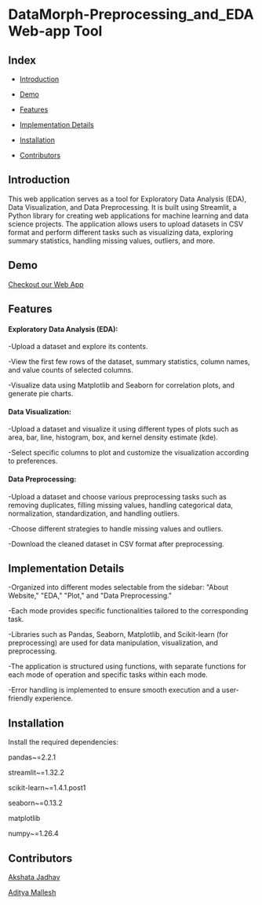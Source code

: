 # DataMorph-Preprocessing_and_EDA Web-app Tool

## Index

- [Introduction](#introduction)

- [Demo](#demo)

- [Features](#features)

- [Implementation Details](#implementation-details)

- [Installation](#installation)

- [Contributors](#Contributors)


## Introduction
This web application serves as a tool for Exploratory Data Analysis (EDA), Data Visualization, and Data Preprocessing. It is built using Streamlit, a Python library for creating web applications for machine learning and data science projects. The application allows users to upload datasets in CSV format and perform different tasks such as visualizing data, exploring summary statistics, handling missing values, outliers, and more.

<a name="introduction"></a>

## Demo

 [Checkout our Web App](https://adiii89-datamorph-preprocessing-an-streamlitdatacleaning-4ezhvf.streamlit.app/)

<a name="demo"></a>

## Features

#### Exploratory Data Analysis (EDA):

 -Upload a dataset and explore its contents.

 -View the first few rows of the dataset, summary statistics, column names, and value counts of selected columns.

 -Visualize data using Matplotlib and Seaborn for correlation plots, and generate pie charts.

#### Data Visualization:
 
 -Upload a dataset and visualize it using different types of plots such as area, bar, line, histogram, box, and kernel density estimate (kde).

  -Select specific columns to plot and customize the visualization according to preferences.

#### Data Preprocessing:

  -Upload a dataset and choose various preprocessing tasks such as removing duplicates, filling missing values, handling categorical data, normalization, standardization, and handling outliers.

  -Choose different strategies to handle missing values and outliers.
  
  -Download the cleaned dataset in CSV format after preprocessing.

<a name="features"></a>

## Implementation Details

  -Organized into different modes selectable from the sidebar: "About Website," "EDA," "Plot," and "Data Preprocessing."
  
  -Each mode provides specific functionalities tailored to the corresponding task.
  
  -Libraries such as Pandas, Seaborn, Matplotlib, and Scikit-learn (for preprocessing) are used for data manipulation, visualization, and preprocessing.
  
  -The application is structured using functions, with separate functions for each mode of operation and specific tasks within each mode.
  
  -Error handling is implemented to ensure smooth execution and a user-friendly experience.

<a name="implementation-details"></a>

  ## Installation
  
  Install the required dependencies:
  
  pandas~=2.2.1
  
  streamlit~=1.32.2
  
  scikit-learn~=1.4.1.post1
  
  seaborn~=0.13.2
  
  matplotlib
  
  numpy~=1.26.4

<a name="installation"></a>

  ## Contributors
  
  [Akshata Jadhav](https://github.com/Akshata196)
  
  [Aditya Mallesh](https://github.com/Adiii89)
  
<a name="Contributors"></a>





